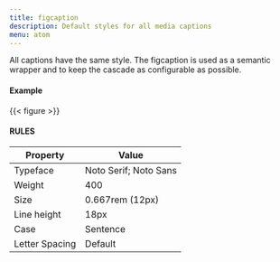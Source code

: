```yaml
---
title: figcaption
description: Default styles for all media captions
menu: atom
---
```


All captions have the same style. The figcaption is used as a semantic wrapper and to keep the cascade as configurable as possible.

#### Example
{{< figure >}}

#### RULES 

Property | Value
--- | ---
Typeface | Noto Serif; Noto Sans
Weight | 400
Size | 0.667rem (12px)
Line height | 18px
Case | Sentence
Letter Spacing | Default
